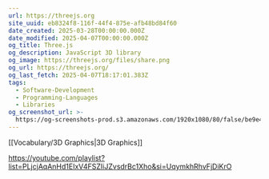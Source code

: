 ```yaml
---
url: https://threejs.org
site_uuid: eb8324f8-116f-44f4-875e-afb48bd84f60
date_created: 2025-03-28T00:00:00.000Z
date_modified: 2025-04-07T00:00:00.000Z
og_title: Three.js
og_description: JavaScript 3D library
og_image: https://threejs.org/files/share.png
og_url: https://threejs.org/
og_last_fetch: 2025-04-07T18:17:01.383Z
tags:
  - Software-Development
  - Programming-Languages
  - Libraries
og_screenshot_url: >-
  https://og-screenshots-prod.s3.amazonaws.com/1920x1080/80/false/be9e40b9672b7d79a68ce0c91d7c97b541c7e742d6681c8ed5f43e55e2401e5b.jpeg
---
```


[[Vocabulary/3D Graphics|3D Graphics]]

https://youtube.com/playlist?list=PLjcjAqAnHd1EIxV4FSZIiJZvsdrBc1Xho&si=UqymkhRhvFjDiKrO

